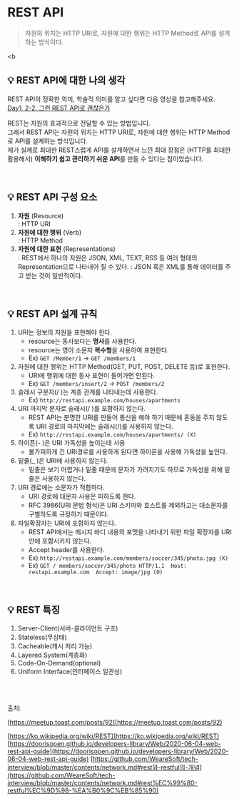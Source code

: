 # REST API
> 자원의 위치는 HTTP URI로, 자원에 대한 행위는 HTTP Method로 API를 설계하는 방식이다.

<b


## 💡 REST API에 대한 나의 생각

REST API의 정확한 의미, 학술적 의미를 알고 싶다면 다음 영상을 참고해주세요. <br>
[Day1, 2-2. 그런 REST API로 괜찮은가](https://youtu.be/RP_f5dMoHFc) <br>

REST는 자원의 효과적으로 전달할 수 있는 방법입니다. <br>
그래서 REST API는 자원의 위치는 HTTP URI로, 자원에 대한 행위는 HTTP Method로 API를 설계하는 방식입니다. <br>
제가 실제로 최대한 REST스럽게 API를 설계하면서 느낀 최대 장점은 (HTTP를 최대한 활용해서) **이해하기 쉽고 관리하기 쉬운 API**를 만들 수 있다는 점이었습니다. 

<br>

## 💡 REST API 구성 요소

1. **자원** (Resource) <br>
    : HTTP URI
2. **자원에 대한 행위** (Verb) <br>
    : HTTP Method
3. **자원에 대한 표현** (Representations) <br>
    : REST에서 하나의 자원은 JSON, XML, TEXT, RSS 등 여러 형태의 Representation으로 나타내어 질 수 있다.
    : JSON 혹은 XML를 통해 데이터를 주고 받는 것이 일반적이다.

<br>

## 💡 REST API 설계 규칙

1. URI는 정보의 자원을 표현해야 한다.
    - resource는 동사보다는 **명사**를 사용한다.
    - resource는 영어 소문자 **복수형**을 사용하여 표현한다.
    - Ex) `GET /Member/1` -> `GET /members/1`
2. 자원에 대한 행위는 HTTP Method(GET, PUT, POST, DELETE 등)로 표현한다.
    - URI에 행위에 대한 동사 표현이 들어가면 안된다.
    - Ex) `GET /members/insert/2` -> `POST /members/2`
3. 슬래시 구분자(/ )는 계층 관계를 나타내는데 사용한다.
    - Ex) `http://restapi.example.com/houses/apartments`
4. URI 마지막 문자로 슬래시(/ )를 포함하지 않는다.
    - REST API는 분명한 URI를 만들어 통신을 해야 하기 때문에 혼동을 주지 않도록 URI 경로의 마지막에는 슬래시(/)를 사용하지 않는다.
    - Ex) `http://restapi.example.com/houses/apartments/ (X)`
5. 하이픈(- )은 URI 가독성을 높이는데 사용
    - 불가피하게 긴 URI경로를 사용하게 된다면 하이픈을 사용해 가독성을 높인다.
6. 밑줄(_ )은 URI에 사용하지 않는다.
    - 밑줄은 보기 어렵거나 밑줄 때문에 문자가 가려지기도 하므로 가독성을 위해 밑줄은 사용하지 않는다.
7. URI 경로에는 소문자가 적합하다.
    - URI 경로에 대문자 사용은 피하도록 한다.
    - RFC 3986(URI 문법 형식)은 URI 스키마와 호스트를 제외하고는 대소문자를 구별하도록 규정하기 때문이다.
8. 파일확장자는 URI에 포함하지 않는다.
    - REST API에서는 메시지 바디 내용의 포맷을 나타내기 위한 파일 확장자를 URI 안에 포함시키지 않는다.
    - Accept header를 사용한다.
    - Ex) `http://restapi.example.com/members/soccer/345/photo.jpg (X)`
    - Ex) `GET / members/soccer/345/photo HTTP/1.1 
    Host: restapi.example.com 
    Accept: image/jpg (O)`

<br>

## 💡 REST 특징

1. Server-Client(서버-클라이언트 구조)
2. Stateless(무상태)
3. Cacheable(캐시 처리 가능)
4. Layered System(계층화)
5. Code-On-Demand(optional)
6. Uniform Interface(인터페이스 일관성)


<br>
<br>

출처:

[https://meetup.toast.com/posts/92](https://meetup.toast.com/posts/92)

[https://ko.wikipedia.org/wiki/REST](https://ko.wikipedia.org/wiki/REST)
[https://doorisopen.github.io/developers-library/Web/2020-06-04-web-rest-api-guide](https://doorisopen.github.io/developers-library/Web/2020-06-04-web-rest-api-guide)
[https://github.com/WeareSoft/tech-interview/blob/master/contents/network.md#rest와-restful의-개념](https://github.com/WeareSoft/tech-interview/blob/master/contents/network.md#rest%EC%99%80-restful%EC%9D%98-%EA%B0%9C%EB%85%90)

